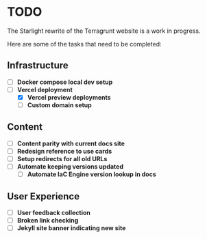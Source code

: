  # TODO

 The Starlight rewrite of the Terragrunt website is a work in progress.

 Here are some of the tasks that need to be completed:

## Infrastructure
 - [ ] **Docker compose local dev setup**
 - [ ] **Vercel deployment**
   - [x] **Vercel preview deployments**
   - [ ] **Custom domain setup**

## Content
 - [ ] **Content parity with current docs site**
 - [ ] **Redesign reference to use cards**
 - [ ] **Setup redirects for all old URLs**
 - [ ] **Automate keeping versions updated**
   - [ ] **Automate IaC Engine version lookup in docs**

## User Experience
 - [ ] **User feedback collection**
 - [ ] **Broken link checking**
 - [ ] **Jekyll site banner indicating new site**
